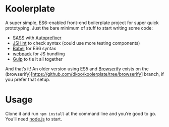 # Koolerplate

A super simple, ES6-enabled front-end boilerplate project for super quick prototyping. Just the bare minimum of stuff to start writing some code:

* [SASS](http://sass-lang.com/) with [Autoprefixer](https://github.com/postcss/autoprefixer)
* [JSHint](https://github.com/jshint/jshint) to check syntax (could use more testing components)
* [Babel](https://github.com/babel/babel) for ES6 syntax
* [webpack](https://github.com/webpack/webpack) for JS bundling
* [Gulp](https://github.com/gulpjs/gulp) to tie it all together

And that’s it! An older version using ES5 and [Browserify](http://browserify.org/) exists on the (browserify)[https://github.com/dkoo/koolerplate/tree/browserify] branch, if you prefer that setup.

# Usage

Clone it and run `npm install` at the command line and you’re good to go. You’ll need [node.js](https://nodejs.org/) to start.
